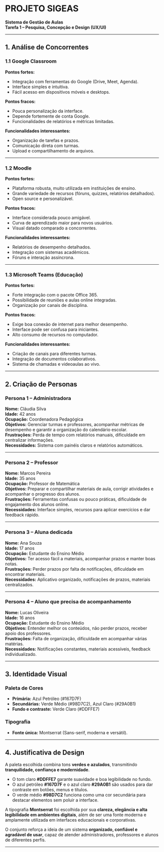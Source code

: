 # PROJETO SIGEAS 
**Sistema de Gestão de Aulas**  
**Tarefa 1 – Pesquisa, Concepção e Design (UX/UI)**  

---

## 1. Análise de Concorrentes  

### 1.1 Google Classroom  
**Pontos fortes:**  
- Integração com ferramentas do Google (Drive, Meet, Agenda).  
- Interface simples e intuitiva.  
- Fácil acesso em dispositivos móveis e desktops.  

**Pontos fracos:**  
- Pouca personalização da interface.  
- Depende fortemente de conta Google.  
- Funcionalidades de relatórios e métricas limitadas.  

**Funcionalidades interessantes:**  
- Organização de tarefas e prazos.  
- Comunicação direta com turmas.  
- Upload e compartilhamento de arquivos.  

---

### 1.2 Moodle  
**Pontos fortes:**  
- Plataforma robusta, muito utilizada em instituições de ensino.  
- Grande variedade de recursos (fóruns, quizzes, relatórios detalhados).  
- Open source e personalizável.  

**Pontos fracos:**  
- Interface considerada pouco amigável.  
- Curva de aprendizado maior para novos usuários.  
- Visual datado comparado a concorrentes.  

**Funcionalidades interessantes:**  
- Relatórios de desempenho detalhados.  
- Integração com sistemas acadêmicos.  
- Fóruns e interação assíncrona.  

---

### 1.3 Microsoft Teams (Educação)  
**Pontos fortes:**  
- Forte integração com o pacote Office 365.  
- Possibilidade de reuniões e aulas online integradas.  
- Organização por canais de disciplina.  

**Pontos fracos:**  
- Exige boa conexão de internet para melhor desempenho.  
- Interface pode ser confusa para iniciantes.  
- Alto consumo de recursos no computador.  

**Funcionalidades interessantes:**  
- Criação de canais para diferentes turmas.  
- Integração de documentos colaborativos.  
- Sistema de chamadas e videoaulas ao vivo.  

---

## 2. Criação de Personas  

### Persona 1 – Administradora  
**Nome:** Cláudia Silva  
**Idade:** 42 anos  
**Ocupação:** Coordenadora Pedagógica  
**Objetivos:** Gerenciar turmas e professores, acompanhar métricas de desempenho e garantir a organização do calendário escolar.  
**Frustrações:** Perda de tempo com relatórios manuais, dificuldade em centralizar informações.  
**Necessidades:** Sistema com painéis claros e relatórios automáticos.  

---

### Persona 2 – Professor  
**Nome:** Marcos Pereira  
**Idade:** 35 anos  
**Ocupação:** Professor de Matemática  
**Objetivos:** Preparar e compartilhar materiais de aula, corrigir atividades e acompanhar o progresso dos alunos.  
**Frustrações:** Ferramentas confusas ou pouco práticas, dificuldade de engajamento dos alunos online.  
**Necessidades:** Interface simples, recursos para aplicar exercícios e dar feedback rápido.  

---

### Persona 3 – Aluna dedicada  
**Nome:** Ana Souza  
**Idade:** 17 anos  
**Ocupação:** Estudante do Ensino Médio  
**Objetivos:** Ter acesso fácil a materiais, acompanhar prazos e manter boas notas.  
**Frustrações:** Perder prazos por falta de notificações, dificuldade em encontrar materiais.  
**Necessidades:** Aplicativo organizado, notificações de prazos, materiais centralizados.  

---

### Persona 4 – Aluno que precisa de acompanhamento  
**Nome:** Lucas Oliveira  
**Idade:** 16 anos  
**Ocupação:** Estudante do Ensino Médio  
**Objetivos:** Entender melhor os conteúdos, não perder prazos, receber apoio dos professores.  
**Frustrações:** Falta de organização, dificuldade em acompanhar várias matérias.  
**Necessidades:** Notificações constantes, materiais acessíveis, feedback individualizado.  

---

## 3. Identidade Visual  

### Paleta de Cores  
- **Primária:** Azul Petróleo (#167D7F)  
- **Secundárias:** Verde Médio (#98D7C2), Azul Claro (#29A0B1)  
- **Fundo e contraste:** Verde Claro (#DDFFE7)  

### Tipografia  
- **Fonte única:** Montserrat (Sans-serif, moderna e versátil).  

---

## 4. Justificativa de Design  

A paleta escolhida combina tons **verdes e azulados**, transmitindo **tranquilidade, confiança e modernidade**.  
- O tom claro **#DDFFE7** garante suavidade e boa legibilidade no fundo.  
- O azul petróleo **#167D7F** e o azul claro **#29A0B1** são usados para dar contraste em botões, menus e títulos.  
- O verde médio **#98D7C2** funciona como uma cor secundária para destacar elementos sem poluir a interface.  

A tipografia **Montserrat** foi escolhida por sua **clareza, elegância e alta legibilidade em ambientes digitais**, além de ser uma fonte moderna e amplamente utilizada em interfaces educacionais e corporativas.  

O conjunto reforça a ideia de um sistema **organizado, confiável e agradável de usar**, capaz de atender administradores, professores e alunos de diferentes perfis.  

---
